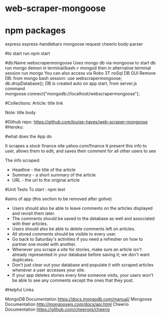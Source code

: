 # web-scraper-mongoose

# npm packages
express
express-handlebars
mongoose
request
cheerio
body-parser

#to start
run npm start

#db:Name webscrapermongoose
Uses mongo db via mongoose
to start db run mongo demon in terminal/bash:> mongod
then in alternative terminal session run mongo 
You can also access via Robo 3T noSql DB GUI
Remove DB: from mongo bash session: 
use webscrapermongoose; 
db.dropDatabase();
DB is created auto on app start, from server.js command 
mongoose.connect("mongodb://localhost/webscrapermongoose");

#Collections:
Article: 
title
link

Note:
title
body

#Github repo:
https://github.com/louise-hayes/web-scraper-mongoose
#Heroku:

#what does the App do

It scrapes a stock finance site yahoo.com/finance
It present this info to user, allows them to edit, and saves their comment for all other users to see

The info scraped:
- Headline - the title of the article
- Summary - a short summary of the article
- URL - the url to the original article

#Unit Tests
To start :  npm test


#aims of app (this section to be removed after golive)
- Users should also be able to leave comments on the articles displayed and revisit them later. 
- The comments should be saved to the database as well and associated with their articles. 
- Users should also be able to delete comments left on articles. 
- All stored comments should be visible to every user.
- Go back to Saturday's activities if you need a refresher on how to partner one model with another.
- Whenever you scrape a site for stories, make sure an article isn't already represented in your database before saving it; we don't want duplicates. 
- Don't just clear out your database and populate it with scraped articles whenever a user accesses your site. 
- If your app deletes stories every time someone visits, your users won't be able to see any comments except the ones that they post.

#Helpful Links

MongoDB Documentation https://docs.mongodb.com/manual/
Mongoose Documentation http://mongoosejs.com/docs/api.html
Cheerio Documentation https://github.com/cheeriojs/cheerio




